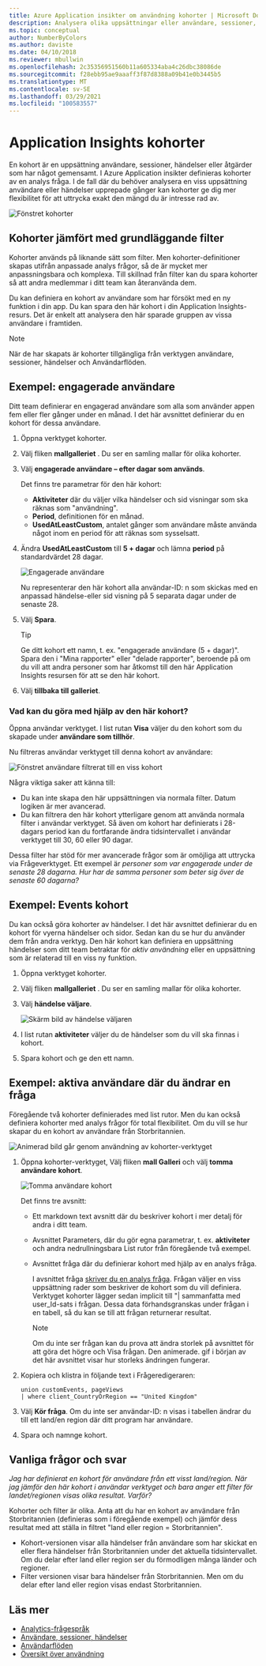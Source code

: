 ```yaml
---
title: Azure Application insikter om användning kohorter | Microsoft Docs
description: Analysera olika uppsättningar eller användare, sessioner, händelser eller åtgärder som har något gemensamt
ms.topic: conceptual
author: NumberByColors
ms.author: daviste
ms.date: 04/10/2018
ms.reviewer: mbullwin
ms.openlocfilehash: 2c35356951560b11a605334aba4c26dbc38086de
ms.sourcegitcommit: f28ebb95ae9aaaff3f87d8388a09b41e0b3445b5
ms.translationtype: MT
ms.contentlocale: sv-SE
ms.lasthandoff: 03/29/2021
ms.locfileid: "100583557"
---
```

# <a name="application-insights-cohorts"></a>Application Insights kohorter

En kohort är en uppsättning användare, sessioner, händelser eller åtgärder som har något gemensamt. I Azure Application insikter definieras kohorter av en analys fråga. I de fall där du behöver analysera en viss uppsättning användare eller händelser upprepade gånger kan kohorter ge dig mer flexibilitet för att uttrycka exakt den mängd du är intresse rad av.

![Fönstret kohorter](./media/usage-cohorts/001.png)

## <a name="cohorts-versus-basic-filters"></a>Kohorter jämfört med grundläggande filter

Kohorter används på liknande sätt som filter. Men kohorter-definitioner skapas utifrån anpassade analys frågor, så de är mycket mer anpassningsbara och komplexa. Till skillnad från filter kan du spara kohorter så att andra medlemmar i ditt team kan återanvända dem.

Du kan definiera en kohort av användare som har försökt med en ny funktion i din app. Du kan spara den här kohort i din Application Insights-resurs. Det är enkelt att analysera den här sparade gruppen av vissa användare i framtiden.

> [!NOTE]
> När de har skapats är kohorter tillgängliga från verktygen användare, sessioner, händelser och Användarflöden.

## <a name="example-engaged-users"></a>Exempel: engagerade användare

Ditt team definierar en engagerad användare som alla som använder appen fem eller fler gånger under en månad. I det här avsnittet definierar du en kohort för dessa användare.

1. Öppna verktyget kohorter.

2. Välj fliken **mallgalleriet** . Du ser en samling mallar för olika kohorter.

3. Välj **engagerade användare – efter dagar som används**.

    Det finns tre parametrar för den här kohort:
    * **Aktiviteter** där du väljer vilka händelser och sid visningar som ska räknas som "användning".
    * **Period**, definitionen för en månad.
    * **UsedAtLeastCustom**, antalet gånger som användare måste använda något inom en period för att räknas som sysselsatt.

4. Ändra **UsedAtLeastCustom** till **5 + dagar** och lämna **period** på standardvärdet 28 dagar.

    ![Engagerade användare](./media/usage-cohorts/003.png)

    Nu representerar den här kohort alla användar-ID: n som skickas med en anpassad händelse-eller sid visning på 5 separata dagar under de senaste 28.

5. Välj **Spara**.

   > [!TIP]
   > Ge ditt kohort ett namn, t. ex. "engagerade användare (5 + dagar)". Spara den i "Mina rapporter" eller "delade rapporter", beroende på om du vill att andra personer som har åtkomst till den här Application Insights resursen för att se den här kohort.

6. Välj **tillbaka till galleriet**.

### <a name="what-can-you-do-by-using-this-cohort"></a>Vad kan du göra med hjälp av den här kohort?

Öppna användar verktyget. I list rutan **Visa** väljer du den kohort som du skapade under **användare som tillhör**.

Nu filtreras användar verktyget till denna kohort av användare:

![Fönstret användare filtrerat till en viss kohort](./media/usage-cohorts/004.png)

Några viktiga saker att känna till:

* Du kan inte skapa den här uppsättningen via normala filter. Datum logiken är mer avancerad.
* Du kan filtrera den här kohort ytterligare genom att använda normala filter i användar verktyget. Så även om kohort har definierats i 28-dagars period kan du fortfarande ändra tidsintervallet i användar verktyget till 30, 60 eller 90 dagar.

Dessa filter har stöd för mer avancerade frågor som är omöjliga att uttrycka via Frågeverktyget. Ett exempel är _personer som var engagerade under de senaste 28 dagarna. Hur har de samma personer som beter sig över de senaste 60 dagarna?_

## <a name="example-events-cohort"></a>Exempel: Events kohort

Du kan också göra kohorter av händelser. I det här avsnittet definierar du en kohort för vyerna händelser och sidor. Sedan kan du se hur du använder dem från andra verktyg. Den här kohort kan definiera en uppsättning händelser som ditt team betraktar för _aktiv användning_ eller en uppsättning som är relaterad till en viss ny funktion.

1. Öppna verktyget kohorter.

2. Välj fliken **mallgalleriet** . Du ser en samling mallar för olika kohorter.

3. Välj **händelse väljare**.

    ![Skärm bild av händelse väljaren](./media/usage-cohorts/006.png)

4. I list rutan **aktiviteter** väljer du de händelser som du vill ska finnas i kohort.

5. Spara kohort och ge den ett namn.

## <a name="example-active-users-where-you-modify-a-query"></a>Exempel: aktiva användare där du ändrar en fråga

Föregående två kohorter definierades med list rutor. Men du kan också definiera kohorter med analys frågor för total flexibilitet. Om du vill se hur skapar du en kohort av användare från Storbritannien.

![Animerad bild går genom användning av kohorter-verktyget](./media/usage-cohorts/cohorts0001.gif)

1. Öppna kohorter-verktyget, Välj fliken **mall Galleri** och välj **tomma användare kohort**.

    ![Tomma användare kohort](./media/usage-cohorts/001.png)

    Det finns tre avsnitt:
   * Ett markdown text avsnitt där du beskriver kohort i mer detalj för andra i ditt team.

   * Avsnittet Parameters, där du gör egna parametrar, t. ex. **aktiviteter** och andra nedrullningsbara List rutor från föregående två exempel.

   * Avsnittet fråga där du definierar kohort med hjälp av en analys fråga.

     I avsnittet fråga [skriver du en analys fråga](/azure/kusto/query). Frågan väljer en viss uppsättning rader som beskriver de kohort som du vill definiera. Verktyget kohorter lägger sedan implicit till "| sammanfatta med user_Id-sats i frågan. Dessa data förhandsgranskas under frågan i en tabell, så du kan se till att frågan returnerar resultat.

     > [!NOTE]
     > Om du inte ser frågan kan du prova att ändra storlek på avsnittet för att göra det högre och Visa frågan. Den animerade. gif i början av det här avsnittet visar hur storleks ändringen fungerar.

2. Kopiera och klistra in följande text i Frågeredigeraren:

    ```KQL
    union customEvents, pageViews
    | where client_CountryOrRegion == "United Kingdom"
    ```

3. Välj **Kör fråga**. Om du inte ser användar-ID: n visas i tabellen ändrar du till ett land/en region där ditt program har användare.

4. Spara och namnge kohort.

## <a name="frequently-asked-questions"></a>Vanliga frågor och svar

_Jag har definierat en kohort för användare från ett visst land/region. När jag jämför den här kohort i användar verktyget och bara anger ett filter för landet/regionen visas olika resultat. Varför?_

Kohorter och filter är olika. Anta att du har en kohort av användare från Storbritannien (definieras som i föregående exempel) och jämför dess resultat med att ställa in filtret "land eller region = Storbritannien".

* Kohort-versionen visar alla händelser från användare som har skickat en eller flera händelser från Storbritannien under det aktuella tidsintervallet. Om du delar efter land eller region ser du förmodligen många länder och regioner.
* Filter versionen visar bara händelser från Storbritannien. Men om du delar efter land eller region visas endast Storbritannien.

## <a name="learn-more"></a>Läs mer

* [Analytics-frågespråk](../logs/log-analytics-tutorial.md?toc=%2fazure%2fazure-monitor%2ftoc.json)
* [Användare, sessioner, händelser](usage-segmentation.md)
* [Användarflöden](usage-flows.md)
* [Översikt över användning](usage-overview.md)